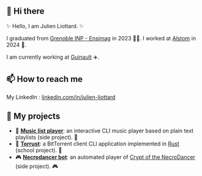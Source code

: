 ## 👋 Hi there
✨ Hello, I am Julien Liottard. ✨ 

I graduated from [Grenoble INP - Ensimag](https://ensimag.grenoble-inp.fr/en) in 2023 👨‍🎓. I worked at [Alstom](https://www.alstom.com/) in 2024 🚆. 

I am currently working at [Guinault](https://www.guinault.com/en/) ✈️. 

## 📫 How to reach me
My LinkedIn : [linkedin.com/in/julien-liottard](https://www.linkedin.com/in/julien-liottard/)  

## 🔭 My projects
- 🎵  **[Music list player](https://github.com/jliottard/music-list-player)**: an interactive CLI music player based on plain text playlists (side project). 🎵  
- 📩  **[Torrust](https://github.com/BitTorrust/torrust)**: a BitTorrent client CLI application implemented in [Rust](https://www.rust-lang.org) (school project). 📩  
- 🎮 **[Necrodancer bot](https://github.com/jliottard/necrodancer-bot)**: an automated player of [Crypt of the NecroDancer](https://braceyourselfgames.com/crypt-of-the-necrodancer/) (side project). 🎮
